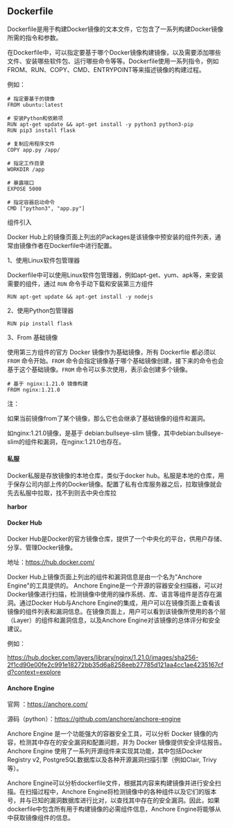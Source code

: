 ## Dockerfile

Dockerfile是用于构建Docker镜像的文本文件，它包含了一系列构建Docker镜像所需的指令和参数。

在Dockerfile中，可以指定要基于哪个Docker镜像构建镜像，以及需要添加哪些文件、安装哪些软件包、运行哪些命令等等。Dockerfile使用一系列指令，例如FROM、RUN、COPY、CMD、ENTRYPOINT等来描述镜像的构建过程。

例如：

```
# 指定要基于的镜像
FROM ubuntu:latest

# 安装Python和依赖项
RUN apt-get update && apt-get install -y python3 python3-pip
RUN pip3 install flask

# 复制应用程序文件
COPY app.py /app/

# 指定工作目录
WORKDIR /app

# 暴露端口
EXPOSE 5000

# 指定容器启动命令
CMD ["python3", "app.py"]
```

组件引入

Docker Hub上的镜像页面上列出的Packages是该镜像中预安装的组件列表，通常由镜像作者在Dockerfile中进行配置。

1、使用Linux软件包管理器

Dockerfile中可以使用Linux软件包管理器，例如apt-get、yum、apk等，来安装需要的组件，通过 `RUN` 命令手动下载和安装第三方组件

```
RUN apt-get update && apt-get install -y nodejs

```

2、使用Python包管理器

```
RUN pip install flask
```

3、From 基础镜像

使用第三方组件的官方 Docker 镜像作为基础镜像，所有 Dockerfile 都必须以 `FROM` 命令开始。`FROM` 命令会指定镜像基于哪个基础镜像创建，接下来的命令也会基于这个基础镜像。`FROM` 命令可以多次使用，表示会创建多个镜像。

```
# 基于 nginx:1.21.0 镜像构建
FROM nginx:1.21.0
```

注：

如果当前镜像from了某个镜像，那么它也会继承了基础镜像的组件和漏洞。

如nginx:1.21.0镜像，是基于 debian:bullseye-slim 镜像，其中debian:bullseye-slim的组件和漏洞，在nginx:1.21.0也存在。

#### 私服

Docker私服是存放镜像的本地仓库，类似于docker hub。私服是本地的仓库，用于保存公司内部上传的Docker镜像。配置了私有仓库服务器之后，拉取镜像就会先去私服中拉取，找不到则去中央仓库拉

**harbor**

#### Docker Hub

Docker Hub是Docker的官方镜像仓库，提供了一个中央化的平台，供用户存储、分享、管理Docker镜像。

地址：https://hub.docker.com/

Docker Hub上镜像页面上列出的组件和漏洞信息是由一个名为"Anchore Engine"的工具提供的。 Anchore Engine是一个开源的容器安全扫描器，可以对Docker镜像进行扫描，检测镜像中使用的操作系统、库、语言等组件是否存在漏洞。通过Docker Hub与Anchore Engine的集成，用户可以在镜像页面上查看该镜像的组件列表和漏洞信息。在镜像页面上，用户可以看到该镜像所使用的各个层（Layer）的组件和漏洞信息，以及Anchore Engine对该镜像的总体评分和安全建议。

例如：

https://hub.docker.com/layers/library/nginx/1.21.0/images/sha256-2f1cd90e00fe2c991e18272bb35d6a8258eeb27785d121aa4cc1ae4235167cfd?context=explore

#### Anchore Engine

官网 ：https://anchore.com/

源码（python）：https://github.com/anchore/anchore-engine

Anchore Engine 是一个功能强大的容器安全工具，可以分析 Docker 镜像的内容，检测其中存在的安全漏洞和配置问题，并为 Docker 镜像提供安全评估报告。Anchore Engine 使用了一系列开源组件来实现其功能，其中包括Docker Registry v2, PostgreSQL数据库以及各种开源漏洞扫描引擎（例如Clair, Trivy等）。

Anchore Engine可以分析dockerfile文件，根据其内容来构建镜像并进行安全扫描。在扫描过程中，Anchore Engine将检测镜像中的各种组件以及它们的版本号，并与已知的漏洞数据库进行比对，以查找其中存在的安全漏洞。因此，如果dockerfile中包含所有用于构建镜像的必需组件信息，Anchore Engine将能够从中获取镜像组件的信息。

